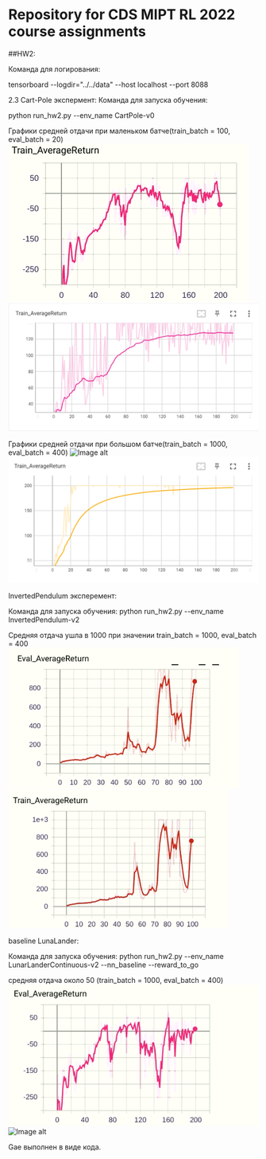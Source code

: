 # Repository for CDS MIPT RL 2022 course assignments
##HW2:

Команда для логирования:

tensorboard --logdir="../../data" --host localhost --port 8088

2.3 
Cart-Pole экспермент:
Команда для запуска обучения:

python run_hw2.py --env_name CartPole-v0

Графики средней отдачи при маленьком батче(train_batch = 100, eval_batch = 20)
![Image alt](https://github.com/Gricha1/mipt-rl-hw-2022/raw/HW_2_Gorbov/images/2.3_small_batch_val.png)
![Image alt](https://github.com/Gricha1/mipt-rl-hw-2022/raw/HW_2_Gorbov/images/2.3_small_batch_train.png)


Графики средней отдачи при большом батче(train_batch = 1000, eval_batch = 400)
![Image alt](https://github.com/Gricha1/mipt-rl-hw-2022/raw/HW_2_Gorbov/images/2.3_big_batch_val.png)
![Image alt](https://github.com/Gricha1/mipt-rl-hw-2022/raw/HW_2_Gorbov/images/2.3_big_batch_train.png)


InvertedPendulum эксперемент:

Команда для запуска обучения:
python run_hw2.py --env_name InvertedPendulum-v2

Средняя отдача ушла в 1000 при значении train_batch = 1000, eval_batch = 400
![Image alt](https://github.com/Gricha1/mipt-rl-hw-2022/raw/HW_2_Gorbov/images/2.3_invert_eval.png)
![Image alt](https://github.com/Gricha1/mipt-rl-hw-2022/raw/HW_2_Gorbov/images/2.3_invert_train.png)


baseline LunaLander: 

Команда для запуска обучения:
python run_hw2.py --env_name LunarLanderContinuous-v2 --nn_baseline --reward_to_go

средняя отдача около 50 (train_batch = 1000, eval_batch = 400)
![Image alt](https://github.com/Gricha1/mipt-rl-hw-2022/raw/HW_2_Gorbov/images/2.3_luna_batch_eval.png)
![Image alt](https://github.com/Gricha1/mipt-rl-hw-2022/raw/HW_2_Gorbov/images/2.3_luna_batch_train.png)

Gae выполнен в виде кода.
